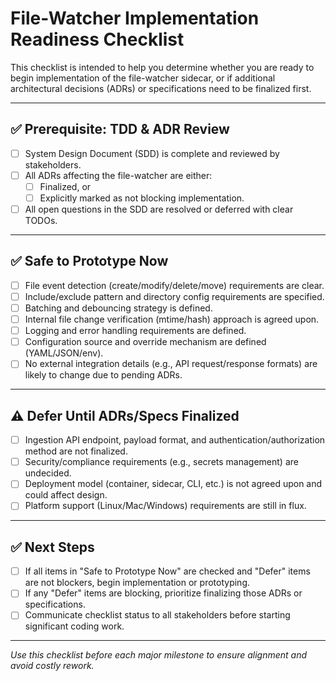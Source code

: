 # File-Watcher Implementation Readiness Checklist

This checklist is intended to help you determine whether you are ready to begin implementation of the file-watcher sidecar, or if additional architectural decisions (ADRs) or specifications need to be finalized first.

---

## ✅ Prerequisite: TDD & ADR Review

- [ ] System Design Document (SDD) is complete and reviewed by stakeholders.
- [ ] All ADRs affecting the file-watcher are either:
    - [ ] Finalized, or
    - [ ] Explicitly marked as not blocking implementation.
- [ ] All open questions in the SDD are resolved or deferred with clear TODOs.

---

## ✅ Safe to Prototype Now

- [ ] File event detection (create/modify/delete/move) requirements are clear.
- [ ] Include/exclude pattern and directory config requirements are specified.
- [ ] Batching and debouncing strategy is defined.
- [ ] Internal file change verification (mtime/hash) approach is agreed upon.
- [ ] Logging and error handling requirements are defined.
- [ ] Configuration source and override mechanism are defined (YAML/JSON/env).
- [ ] No external integration details (e.g., API request/response formats) are likely to change due to pending ADRs.

---

## ⚠️ Defer Until ADRs/Specs Finalized

- [ ] Ingestion API endpoint, payload format, and authentication/authorization method are not finalized.
- [ ] Security/compliance requirements (e.g., secrets management) are undecided.
- [ ] Deployment model (container, sidecar, CLI, etc.) is not agreed upon and could affect design.
- [ ] Platform support (Linux/Mac/Windows) requirements are still in flux.

---

## ✅ Next Steps

- [ ] If all items in "Safe to Prototype Now" are checked and "Defer" items are not blockers, begin implementation or prototyping.
- [ ] If any "Defer" items are blocking, prioritize finalizing those ADRs or specifications.
- [ ] Communicate checklist status to all stakeholders before starting significant coding work.

---

_Use this checklist before each major milestone to ensure alignment and avoid costly rework._